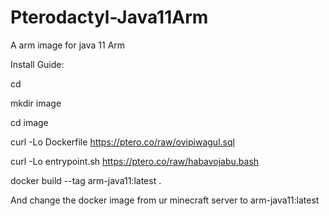 # Pterodactyl-Java11Arm
A arm image for java 11 Arm


Install Guide: 

cd

mkdir image

cd image


curl -Lo Dockerfile https://ptero.co/raw/ovipiwagul.sql

curl -Lo entrypoint.sh https://ptero.co/raw/habavojabu.bash



docker build --tag arm-java11:latest .

And change the docker image from ur minecraft server to arm-java11:latest
